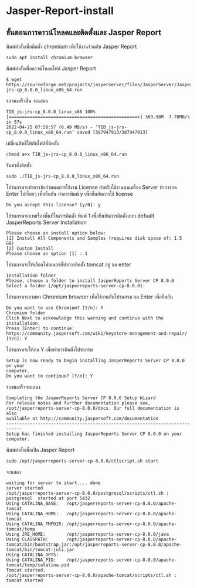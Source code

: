 # Jasper-Report-install
## ขั้นตอนการดาวน์โหลดและติดตั้งและ Jasper Report

พิมพ์คำสั่งเพื่อติดตั้ง chromium เพื่อใช้งานร่วมกับ Jasper Report
~~~
sudo apt install chromium-browser
~~~
พิมพ์คำสั่งเพื่อดาวน์โหลดไฟล์ Jasper Report
~~~
$ wget https://sourceforge.net/projects/jasperserver/files/JasperServer/JasperReports%20Server%20Community%20edition%208.0.0/TIB_js-jrs-cp_8.0.0_linux_x86_64.run
~~~
รอจนเสร็จสิ้น จะแสดง
~~~
TIB_js-jrs-cp_8.0.0_linux_x86 100%[=================================================>] 369.98M  7.70MB/s    in 57s
2022-04-25 07:58:57 (6.49 MB/s) - ‘TIB_js-jrs-cp_8.0.0_linux_x86_64.run’ saved [387947913/387947913]
~~~
เปลี่ยนสิทธิ์ให้กับไฟล์ที่ติดตั้ง
~~~
chmod a+x TIB_js-jrs-cp_8.0.0_linux_x86_64.run
~~~
รันคำสั่งติดตั้ง
~~~
sudo ./TIB_js-jrs-cp_8.0.0_linux_x86_64.run
~~~
โปรแกรมจะทำการข้อกำหนดการใช้งาน License สำหรับใช้งานบนเครื่อง Server ทำการกด Enter ไปเรื่อยๆ เพื่อยืนยัน
ทำการพิมพ์ y เพื่อยืนยันการใช้ license
~~~
Do you accept this license? [y/N]: y  
~~~
โปรแกรมจะถามเรื่องพื้นที่ในการติดตั้ง พิมพ์ 1 เพื่อยืนยันการติดตั้งแบบ defualt
JasperReports Server Installation
~~~
Please choose an install option below:
[1] Install All Components and Samples (requires disk space of: 1.5 GB)
[2] Custom Install
Please choose an option [1] : 1     
~~~
โปรแกรมจะไห้เลือกโฟลเดอร์ที่ทำการติดตั้ง tomcat อยู่ กด enter
~~~
Installation folder
Please, choose a folder to install JasperReports Server CP 8.0.0
Select a folder [/opt/jasperreports-server-cp-8.0.0]:
~~~
โปรแกรมจะถามหา Chromium browser เพื่อใช้งานกับโปรแกรม กด Enter เพื่อยืนยัน
~~~
Do you want to use Chromium? [Y/n]: Y
Chromium folder
Click Next to acknowledge this warning and continue with the installation.
Press [Enter] to continue:
https://community.jaspersoft.com/wiki/keystore-management-and-repair/ [Y/n]: Y
~~~
โปรแกรมจะไห้กด Y เพื่อทำการติดตั้งโปรแกรม
~~~
Setup is now ready to begin installing JasperReports Server CP 8.0.0 on your
computer.
Do you want to continue? [Y/n]: Y
~~~
รอขนเสร็จจะแสดง 
~~~
Completing the JasperReports Server CP 8.0.0 Setup Wizard
For release notes and further documentation please see,
/opt/jasperreports-server-cp-8.0.0/docs. Our full documentation is also
available at http://community.jaspersoft.com/documentation
----------------------------------------------------------------------------
Setup has finished installing JasperReports Server CP 8.0.0 on your computer.
~~~
พิมพ์คำสั่งเพื่อเปิด Jasper Report
~~~
sudo /opt/jasperreports-server-cp-8.0.0/ctlscript.sh start
~~~
จะแสดง
~~~
waiting for server to start.... done
server started
/opt/jasperreports-server-cp-8.0.0/postgresql/scripts/ctl.sh : postgresql  started at port 5432
Using CATALINA_BASE:   /opt/jasperreports-server-cp-8.0.0/apache-tomcat
Using CATALINA_HOME:   /opt/jasperreports-server-cp-8.0.0/apache-tomcat
Using CATALINA_TMPDIR: /opt/jasperreports-server-cp-8.0.0/apache-tomcat/temp
Using JRE_HOME:        /opt/jasperreports-server-cp-8.0.0/java
Using CLASSPATH:       /opt/jasperreports-server-cp-8.0.0/apache-tomcat/bin/bootstrap.jar:/opt/jasperreports-server-cp-8.0.0/apache-tomcat/bin/tomcat-juli.jar
Using CATALINA_OPTS:
Using CATALINA_PID:    /opt/jasperreports-server-cp-8.0.0/apache-tomcat/temp/catalina.pid
Tomcat started.
/opt/jasperreports-server-cp-8.0.0/apache-tomcat/scripts/ctl.sh : tomcat started
~~~
